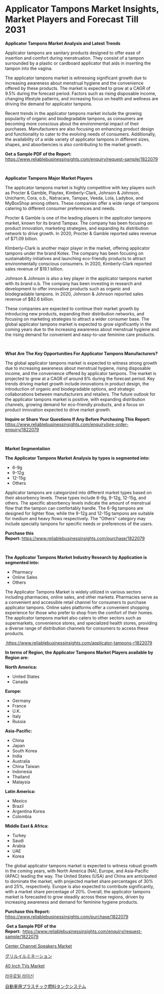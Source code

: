 <p><h1>Applicator Tampons Market Insights, Market Players and Forecast Till 2031</h1></p><p><strong>Applicator Tampons Market Analysis and Latest Trends</strong></p>
<p><p>Applicator tampons are sanitary products designed to offer ease of insertion and comfort during menstruation. They consist of a tampon surrounded by a plastic or cardboard applicator that aids in inserting the tampon into the vagina. </p><p>The applicator tampons market is witnessing significant growth due to increasing awareness about menstrual hygiene and the convenience offered by these products. The market is expected to grow at a CAGR of 9.5% during the forecast period. Factors such as rising disposable income, changing lifestyle patterns, and increasing focus on health and wellness are driving the demand for applicator tampons. </p><p>Recent trends in the applicator tampons market include the growing popularity of organic and biodegradable tampons, as consumers are becoming more conscious about the environmental impact of their purchases. Manufacturers are also focusing on enhancing product design and functionality to cater to the evolving needs of consumers. Additionally, the availability of a wide variety of applicator tampons in different sizes, shapes, and absorbencies is also contributing to the market growth.</p></p>
<p><strong>Get a Sample PDF of the Report:&nbsp;</strong> <a href="https://www.reliablebusinessinsights.com/enquiry/request-sample/1822079">https://www.reliablebusinessinsights.com/enquiry/request-sample/1822079</a></p>
<p>&nbsp;</p>
<p><strong>Applicator Tampons Major Market Players</strong></p>
<p><p>The applicator tampons market is highly competitive with key players such as Procter & Gamble, Playtex, Kimberly-Clark, Johnson & Johnson, Unicharm, Cora, o.b., Natracare, Tampax, Veeda, Lola, Ladybox, and MyBoxShop among others. These companies offer a wide range of tampons catering to different consumer preferences and needs.</p><p>Procter & Gamble is one of the leading players in the applicator tampons market, known for its brand Tampax. The company has been focusing on product innovation, marketing strategies, and expanding its distribution network to drive growth. In 2020, Procter & Gamble reported sales revenue of $71.09 billion.</p><p>KImberly-Clark is another major player in the market, offering applicator tampons under the brand Kotex. The company has been focusing on sustainability initiatives and launching eco-friendly products to attract environmentally conscious consumers. In 2020, Kimberly-Clark reported sales revenue of $19.1 billion.</p><p>Johnson & Johnson is also a key player in the applicator tampons market with its brand o.b. The company has been investing in research and development to offer innovative products such as organic and biodegradable tampons. In 2020, Johnson & Johnson reported sales revenue of $82.6 billion.</p><p>These companies are expected to continue their market growth by introducing new products, expanding their distribution networks, and focusing on marketing strategies to attract a wider consumer base. The global applicator tampons market is expected to grow significantly in the coming years due to the increasing awareness about menstrual hygiene and the rising demand for convenient and easy-to-use feminine care products.</p></p>
<p>&nbsp;</p>
<p><strong>What Are The Key Opportunities For Applicator Tampons Manufacturers?</strong></p>
<p><p>The global applicator tampons market is expected to witness strong growth due to increasing awareness about menstrual hygiene, rising disposable income, and the convenience offered by applicator tampons. The market is projected to grow at a CAGR of around 6% during the forecast period. Key trends driving market growth include innovations in product design, the introduction of organic and biodegradable options, and strategic collaborations between manufacturers and retailers. The future outlook for the applicator tampons market is positive, with expanding distribution channels, growing demand for eco-friendly products, and a focus on product innovation expected to drive market growth.</p></p>
<p><strong>Inquire or Share Your Questions If Any Before Purchasing This Report:</strong> <a href="https://www.reliablebusinessinsights.com/enquiry/pre-order-enquiry/1822079">https://www.reliablebusinessinsights.com/enquiry/pre-order-enquiry/1822079</a></p>
<p>&nbsp;</p>
<p><strong>Market Segmentation</strong></p>
<p><strong>The Applicator Tampons Market Analysis by types is segmented into:</strong></p>
<p><ul><li>6-9g</li><li>9-12g</li><li>12-15g</li><li>Others</li></ul></p>
<p><p>Applicator tampons are categorized into different market types based on their absorbency levels. These types include 6-9g, 9-12g, 12-15g, and others. The specific absorbency levels indicate the amount of menstrual flow that the tampon can comfortably handle. The 6-9g tampons are designed for lighter flow, while the 9-12g and 12-15g tampons are suitable for medium and heavy flows respectively. The "Others" category may include specialty tampons for specific needs or preferences of the users.</p></p>
<p><strong>Purchase this Report:&nbsp;</strong><a href="https://www.reliablebusinessinsights.com/purchase/1822079">https://www.reliablebusinessinsights.com/purchase/1822079</a></p>
<p>&nbsp;</p>
<p><strong>The Applicator Tampons Market Industry Research by Application is segmented into:</strong></p>
<p><ul><li>Pharmacy</li><li>Online Sales</li><li>Others</li></ul></p>
<p><p>The Applicator Tampons Market is widely utilized in various sectors including pharmacies, online sales, and other markets. Pharmacies serve as a convenient and accessible retail channel for consumers to purchase applicator tampons. Online sales platforms offer a convenient shopping experience for those who prefer to shop from the comfort of their homes. The applicator tampons market also caters to other sectors such as supermarkets, convenience stores, and specialized health stores, providing a diverse range of distribution channels for consumers to access these products.</p></p>
<p><a href="https://www.reliablebusinessinsights.com/applicator-tampons-r1822079">&nbsp;https://www.reliablebusinessinsights.com/applicator-tampons-r1822079</a></p>
<p><strong>In terms of Region, the Applicator Tampons Market Players available by Region are:</strong></p>
<p>
    <p> <strong> North America: </strong>
        <ul>
            <li>United States</li>
            <li>Canada</li>
        </ul>
        </p> 
    <p> <strong> Europe: </strong>
        <ul>
            <li>Germany</li>
            <li>France</li>
            <li>U.K.</li>
            <li>Italy</li>
            <li>Russia</li>
        </ul>
        </p> 
    <p> <strong> Asia-Pacific: </strong>
        <ul>
            <li>China</li>
            <li>Japan</li>
            <li>South Korea</li>
            <li>India</li>
            <li>Australia</li>
            <li>China Taiwan</li>
            <li>Indonesia</li>
            <li>Thailand</li>
            <li>Malaysia</li>
        </ul>
        </p> 
    <p> <strong> Latin America: </strong>
        <ul>
            <li>Mexico</li>
            <li>Brazil</li>
            <li>Argentina Korea</li>
            <li>Colombia</li>
        </ul>
        </p> 
    <p> <strong> Middle East & Africa: </strong>
        <ul>
            <li>Turkey</li>
            <li>Saudi</li>
            <li>Arabia</li>
            <li>UAE</li>
            <li>Korea</li>
        </ul>
    </p>
    </p>
<p><p>The global applicator tampons market is expected to witness robust growth in the coming years, with North America (NA), Europe, and Asia-Pacific (APAC) leading the way. The United States (USA) and China are anticipated to dominate the market, with projected market share percentages of 30% and 25%, respectively. Europe is also expected to contribute significantly, with a market share percentage of 20%. Overall, the applicator tampons market is forecasted to grow steadily across these regions, driven by increasing awareness and demand for feminine hygiene products.</p></p>
<p><strong>Purchase this Report: </strong><a href="https://www.reliablebusinessinsights.com/purchase/1822079">https://www.reliablebusinessinsights.com/purchase/1822079</a></p>
<p>&nbsp;<strong>Get a Sample PDF of the Report:&nbsp;&nbsp;</strong><a href="https://www.reliablebusinessinsights.com/enquiry/request-sample/1822079">https://www.reliablebusinessinsights.com/enquiry/request-sample/1822079</a></p>
<p><strong></strong></p>
<p><p><a href="https://github.com/theanastasiyah/Market-Research-Report-List-1/blob/main/center-channel-speakers-market.md">Center Channel Speakers Market</a></p><p><a href="https://github.com/ycmtqqhvk3273/Market-Research-Report-List-2/blob/main/7796171141080.md">グリルイルミネーション</a></p><p><a href="https://github.com/khlifeservices/Market-Research-Report-List-1/blob/main/40-inch-tvs-market.md">40 Inch TVs Market</a></p><p><a href="https://github.com/romeshmittrochakma11/Market-Research-Report-List-1/blob/main/7811320148969.md">라우로일 라이신</a></p><p><a href="https://github.com/FredaJerde/Market-Research-Report-List-1/blob/main/1596428141079.md">自動車用プラスチック燃料タンクシステム</a></p></p>